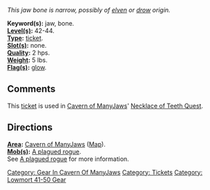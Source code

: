 *This jaw bone is narrow, possibly of [elven](Elves.md "wikilink") or
[drow](Drow.md "wikilink") origin.*

**Keyword(s):** jaw, bone.  
**[Level(s)](Object_Level.md "wikilink"):** 42-44.  
**[Type](:Category:_Object_Types.md "wikilink"):**
[ticket](:Category:_Tickets.md "wikilink").  
**[Slot(s)](Object_Slots.md "wikilink"):** none.  
**[Quality](Object_Quality.md "wikilink"):** 2 hps.  
**[Weight](Object_Weight.md "wikilink"):** 5 lbs.  
**[Flag(s)](:Category:_Object_Flags.md "wikilink"):**
[glow](Glow_Flag.md "wikilink").  

## Comments

This [ticket](:Category:_Tickets.md "wikilink") is used in [Cavern of
ManyJaws](:Category:_Cavern_Of_ManyJaws.md "wikilink")' [Necklace of
Teeth Quest](Necklace_Of_Teeth_Quest.md "wikilink").

## Directions

**[Area](:Category:_Areas.md "wikilink"):** [Cavern of
ManyJaws](:Category:_Cavern_Of_ManyJaws.md "wikilink")
([Map](Cavern_Of_ManyJaws_Map.md "wikilink")).  
**[Mob(s)](:Category:_Mobs.md "wikilink"):** [A plagued
rogue](Plagued_Rogue.md "wikilink").  
See [A plagued rogue](Plagued_Rogue.md "wikilink") for more information.

[Category: Gear In Cavern Of
ManyJaws](Category:_Gear_In_Cavern_Of_ManyJaws "wikilink") [Category:
Tickets](Category:_Tickets "wikilink") [Category: Lowmort 41-50
Gear](Category:_Lowmort_41-50_Gear "wikilink")
